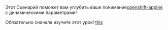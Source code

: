 Этот Сценарий поможет вам углубить ваше понимание[openshift-applier](https://github.com/redhat-cop/openshift-applier.git) с динамическими параметрами!
 
Обязательно сначала изучите этот урок! [this](https://katacoda.com/patrickcarney/scenarios/openshift-applier) 


